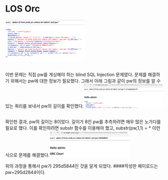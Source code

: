 LOS Orc
=======

<img src="assets/orc_los_1.png" width=50%/>

##

이번 문제는 직접 pw를 게싱해야 하는 blind SQL Injection 문제였다. 문제를 해결하기 위해서는 pw에 대한 정보가 필요했다. 그래서 아래 그림과 같이 pw의 정보를 알 수 있는 쿼리를 보내서 pw의 길이를 확인했다.<img src="assets/orc_los_2.png" width=50%/>

##

확인한 결과, pw의 길이는 8이었다. 길이가 8인 pw를 추측하려면 매우 많은 노가다를 필요로 했다. 이를 확인하려면 substr 함수를 이용해야 했고, substr(pw,1,1) = * 이런 식으로 문제를 해결했다.<img src="assets/orc_los_3.png" width=50%/>

위의 과정을 통해서 pw가 295d5844인 것을 알게 되었다.
####작성한 페이로드는 pw=295d2844이다.
